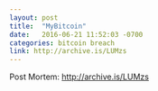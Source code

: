```yaml
---
layout: post
title:  "MyBitcoin"
date:   2016-06-21 11:52:03 -0700
categories: bitcoin breach
link: http://archive.is/LUMzs
---
```

Post Mortem: http://archive.is/LUMzs
